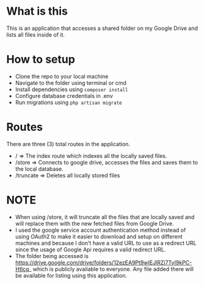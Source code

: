 # What is this
This is an application that accesses a shared folder on my Google Drive and lists all files inside of it.

# How to setup
- Clone the repo to your local machine
- Navigate to the folder using terminal or cmd
- Install dependencies using `composer install`
- Configure database credentials in .env
- Run migrations using `php artisan migrate`

# Routes
There are three (3) total routes in the application.
- / => The index route which indexes all the locally saved files.
- /store => Connects to google drive, accesses the files and saves them to the local database.
- /truncate => Deletes all locally stored files

# NOTE
- When using /store, it will truncate all the files that are locally saved and will replace them with the new fetched files from Google Drive.
- I used the google service account authentication method instead of using OAuth2 to make it easier to download and setup on different machines and because I don't have a valid URL to use as a redirect URL since the usage of Google Api requires a valid redirect URL.
- The folder being accessed is https://drive.google.com/drive/folders/12ezEA9Pt9wIEJlRZi7TyI9kPC-Htlcq_ which is publicly available to everyone. Any file added there will be available for listing using this application.
